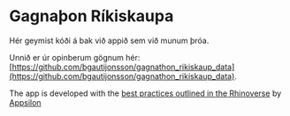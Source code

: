 
# Gagnaþon Ríkiskaupa

<!-- badges: start -->
<!-- badges: end -->

Hér geymist kóði á bak við appið sem við munum þróa.

Unnið er úr opinberum gögnum hér: [https://github.com/bgautijonsson/gagnathon_rikiskaup_data](https://github.com/bgautijonsson/gagnathon_rikiskaup_data).

The app is developed with the [best practices outlined in the Rhinoverse](https://appsilon.github.io/rhino/) by [Appsilon](https://appsilon.com)